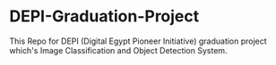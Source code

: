 # DEPI-Graduation-Project
This Repo for DEPI (Digital Egypt Pioneer Initiative) graduation project which's Image Classification and Object Detection System.
